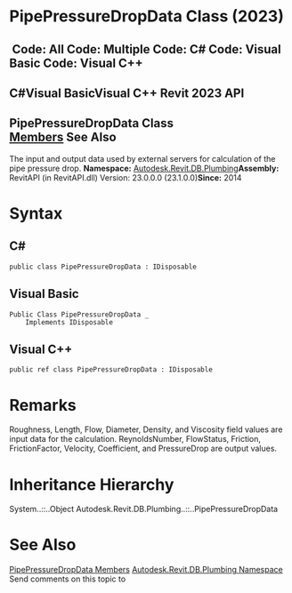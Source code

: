 # PipePressureDropData Class (2023)

﻿
 Code: All Code: Multiple Code: C# Code: Visual Basic Code: Visual C++   
---  
C#Visual BasicVisual C++
Revit 2023 API  
---  
PipePressureDropData Class  
[Members](25ed1f9f-eab3-9968-e084-796fe69f242b.md "PipePressureDropData Members") See Also  
---  
The input and output data used by external servers for calculation of the pipe pressure drop. 
**Namespace:** [Autodesk.Revit.DB.Plumbing](cc553597-37c2-fcd9-6025-d904c129c80a.md "Autodesk.Revit.DB.Plumbing Namespace")**Assembly:** RevitAPI (in RevitAPI.dll) Version: 23.0.0.0 (23.1.0.0)**Since:** 2014 
# Syntax
C#  
---  
```text
public class PipePressureDropData : IDisposable
```
  
Visual Basic  
---  
```text
Public Class PipePressureDropData _
	Implements IDisposable
```
  
Visual C++  
---  
```text
public ref class PipePressureDropData : IDisposable
```
  
# Remarks
Roughness, Length, Flow, Diameter, Density, and Viscosity field values are input data for the calculation. ReynoldsNumber, FlowStatus, Friction, FrictionFactor, Velocity, Coefficient, and PressureDrop are output values. 
# Inheritance Hierarchy
System..::..Object Autodesk.Revit.DB.Plumbing..::..PipePressureDropData
# See Also
[PipePressureDropData Members](25ed1f9f-eab3-9968-e084-796fe69f242b.md "PipePressureDropData Members")
[Autodesk.Revit.DB.Plumbing Namespace](cc553597-37c2-fcd9-6025-d904c129c80a.md "Autodesk.Revit.DB.Plumbing Namespace")
Send comments on this topic to 